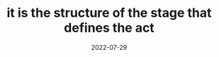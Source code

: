 ---
title: "it is the structure of the stage that defines the act"
date: 2022-07-29
type: fragment
tags:
  - fragment
---